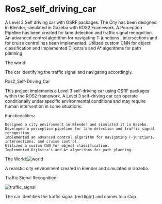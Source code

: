 # Ros2_self_driving_car
A Level 3 Self driving car with OSRF packages. 
The City has been designed in Blender, simulated in Gazebo with ROS2 Framework. 
A Perception Pipeline has been created for lane detection and traffic signal recognition. 
An advanced control algorithm for navigating T-junctions , intersections and for cruise control has been implemented.
Utilized custom CNN for object classification and Implemented Dijkstra's and A* algorithms for path planning

The world!



The car identifying the traffic signal and navigating accordingly.

Ros2_Self-Driving_Car

This project implements a Level 3 self-driving car using OSRF packages within the ROS2 framework. A Level 3 self-driving car can operate conditionally under specific environmental conditions and may require human intervention in some situations.

Functionalities:

    Designed a city environment in Blender and simulated it in Gazebo.
    Developed a perception pipeline for lane detection and traffic signal recognition.
    Implemented an advanced control algorithm for navigating T-junctions, intersections, and cruise control.
    Utilized a custom CNN for object classification.
    Implemented Dijkstra's and A* algorithms for path planning.

The World:![world](https://github.com/hrishikesh829370/Ros2_self_driving_car/assets/131910887/af6f7590-821c-4449-9545-6287c3107b12)


A realistic city environment created in Blender and simulated in Gazebo.

Traffic Signal Recognition:

![traffic_signal](https://github.com/hrishikesh829370/Ros2_self_driving_car/assets/131910887/fb6eeadc-ab3d-422c-94b8-7b6844594673)

The car identifies the traffic signal (red light) and comes to a stop.

